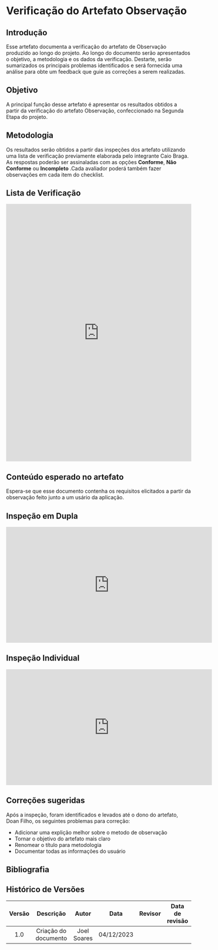 # **Verificação do Artefato Observação**

## **Introdução**

Esse artefato documenta a verificação do artefato de Observação produzido ao longo do projeto. Ao longo do documento serão apresentados o objetivo, a metodologia e os dados da verificação. Destarte, serão sumarizados os principais problemas  identificados e será fornecida uma análise para obte um feedback que guie as correções a serem realizadas.

## **Objetivo**

A principal função desse artefato é apresentar os resultados obtidos a partir da verificação do artefato Observação, confeccionado na Segunda Etapa do projeto.

## **Metodologia**

Os resultados serão obtidos a partir das inspeções dos artefato utilizando uma lista de verificação previamente elaborada pelo integrante Caio Braga. As respostas poderão ser assinaladas com as opções **Conforme**, **Não Conforme** ou **Incompleto** .Cada avaliador poderá também fazer observações em cada item do checklist.

## **Lista de Verificação**

<iframe src="https://docs.google.com/spreadsheets/d/e/2PACX-1vQ_bjcg7VGGQxMD_8fI7XzsM5Po6lcgJ7TPMwDqTWe8Tl5Z1SIg1cBAXbu4BF2Ag5a8JLTY_7i-4HlN/pubhtml?gid=1147481718&amp;single=true&amp;widget=true&amp;headers=false" width="100%" height="700" frameborder="0" scrolling="no"></iframe>

## **Conteúdo esperado no artefato**
Espera-se que esse documento contenha os requisitos elicitados a partir da observação feito junto a um usário da aplicação.

## **Inspeção em Dupla**


<iframe width="560" height="315" src="https://www.youtube.com/embed/PuCO6pRcdtY" title="Reunião REQ Observação" frameborder="0" allow="accelerometer; autoplay; clipboard-write; encrypted-media; gyroscope; picture-in-picture; web-share" allowfullscreen></iframe>


## **Inspeção Individual** 
<iframe width="560" height="315" src="https://www.youtube.com/embed/-1Cu_kw_Fm8" title="Individual REQ Observação" frameborder="0" allow="accelerometer; autoplay; clipboard-write; encrypted-media; gyroscope; picture-in-picture; web-share" allowfullscreen></iframe>



## **Correções sugeridas**

Após a inspeção, foram identificados e levados até o dono do artefato, Doan Filho, os seguintes problemas para correção:

- Adicionar uma explição melhor sobre o metodo de observação
- Tornar o objetivo do artefato mais claro
- Renomear o título para metodologia
- Documentar todas as informações do usuário

## **Bibliografia**

>
>
>

## **Histórico de Versões**

| Versão |          Descrição              |     Autor      |      Data      |   Revisor     |    Data de revisão    |  
|:------:|:-------------------------------:|:--------------:|:--------------:|:-------------:|:---------------------:|
|  1.0   | Criação do documento  |  Joel Soares  |   04/12/2023   ||   |